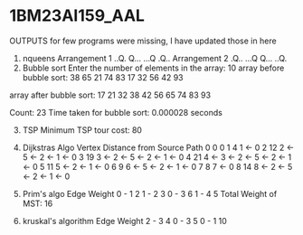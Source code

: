 # 1BM23AI159_AAL
OUTPUTS for few programs were missing, I have updated those in here 
1. nqueens
Arrangement 1
..Q.
Q...
...Q
.Q..
Arrangement 2
.Q..
...Q
Q...
..Q.
2. Bubble sort
Enter the number of elements in the array: 10
array before bubble sort:
38 65 21 74 83 17 32 56 42 93 

array after bubble sort:
17 21 32 38 42 56 65 74 83 93 

Count: 23
Time taken for bubble sort: 0.000028 seconds

3. TSP 
Minimum TSP tour cost: 80


4. Dijkstras Algo
Vertex   Distance from Source     Path
0        0                        0
1        4                        1 <- 0
2        12                       2 <- 5 <- 2 <- 1 <- 0
3        19                       3 <- 2 <- 5 <- 2 <- 1 <- 0
4        21                       4 <- 3 <- 2 <- 5 <- 2 <- 1 <- 0
5        11                       5 <- 2 <- 1 <- 0
6        9                        6 <- 5 <- 2 <- 1 <- 0
7        8                        7 <- 0
8        14                       8 <- 2 <- 5 <- 2 <- 1 <- 0


5. Prim's algo
Edge    Weight
0 - 1       2 
1 - 2       3 
0 - 3       6 
1 - 4       5 
Total Weight of MST: 16


6. kruskal's algorithm
Edge    Weight
2 - 3       4
0 - 3       5
0 - 1      10



